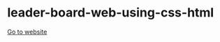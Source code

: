 # leader-board-web-using-css-html
[Go to website ](https://sprightly-banoffee-23df45.netlify.app/) 

